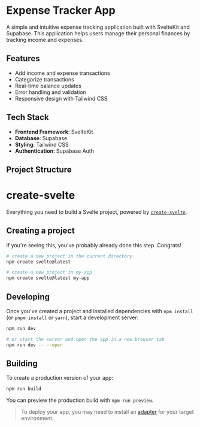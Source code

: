 # Expense Tracker App

A simple and intuitive expense tracking application built with SvelteKit and Supabase. This application helps users manage their personal finances by tracking income and expenses.

## Features

- Add income and expense transactions
- Categorize transactions
- Real-time balance updates
- Error handling and validation
- Responsive design with Tailwind CSS

## Tech Stack

- **Frontend Framework**: SvelteKit
- **Database**: Supabase
- **Styling**: Tailwind CSS
- **Authentication**: Supabase Auth

## Project Structure

# create-svelte

Everything you need to build a Svelte project, powered by [`create-svelte`](https://github.com/sveltejs/kit/tree/master/packages/create-svelte).

## Creating a project

If you're seeing this, you've probably already done this step. Congrats!

```bash
# create a new project in the current directory
npm create svelte@latest

# create a new project in my-app
npm create svelte@latest my-app
```

## Developing

Once you've created a project and installed dependencies with `npm install` (or `pnpm install` or `yarn`), start a development server:

```bash
npm run dev

# or start the server and open the app in a new browser tab
npm run dev -- --open
```

## Building

To create a production version of your app:

```bash
npm run build
```

You can preview the production build with `npm run preview`.

> To deploy your app, you may need to install an [adapter](https://kit.svelte.dev/docs/adapters) for your target environment.
